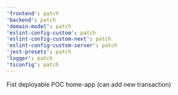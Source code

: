 ```yaml
---
'frontend': patch
'backend': patch
'domain-model': patch
'eslint-config-custom': patch
'eslint-config-custom-next': patch
'eslint-config-custom-server': patch
'jest-presets': patch
'logger': patch
'tsconfig': patch
---
```


Fist deployable POC home-app (can add new transaction)
